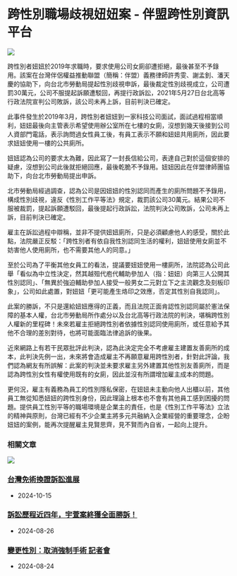 # 跨性別職場歧視妞妞案 - 伴盟跨性別資訊平台

![](https://assets.tapcpr.org/transgender/2021/12/截圖-2021-12-20-上午3.04.44-1024x801.png)

跨性別者妞妞於2019年求職時，要求使用公司女廁卻遭拒絕，最後甚至不予錄用。該案在台灣伴侶權益推動聯盟（簡稱：伴盟）義務律師許秀雯、謝孟釗、潘天慶的協助下，向台北市勞動局提起性別歧視申訴，最後裁定性別歧視成立，公司遭罰30萬元，公司不服提起訴願遭駁回，再提行政訴訟，2021年5月27日台北高等行政法院宣判公司敗訴，該公司未再上訴，目前判決已確定。

此事件發生於2019年3月，跨性別者妞妞到一家科技公司面試，面試過程相當順利，妞妞最後向主管表示希望使用辦公室所在七樓的女廁，沒想到幾天後接到公司人資部門電話，表示詢問過女性員工後，有員工表示不願和妞妞共用廁所，因此要求妞妞使用一樓的公共廁所。

妞妞認為公司的要求太為難，因此寫了一封長信給公司，表達自己對於這個安排的疑慮，沒想到公司此後就拒絕回應，最後乾脆不予錄用。妞妞因此在伴盟律師團協助下，向台北市勞動局提出申訴。

北市勞動局經過調查，認為公司是因妞妞的性別認同而產生的廁所問題不予錄用，構成性別歧視，違反《性別工作平等法》規定，裁罰該公司30萬元。結果公司不服被裁罰，提起訴願遭駁回，最後提起行政訴訟，法院判決公司敗訴，公司未再上訴，目前判決已確定。

雇主在訴訟過程中辯稱，並非不提供妞妞廁所，只是必須顧慮他人的感受，關於此點，法院嚴正反駁：「跨性別者有依自我性別認同生活的權利，妞妞使用女廁並不妨害他人使用廁所，也不需要其他人的同意。」

至於公司為了平衡其他女員工的看法，提議要妞妞使用一樓廁所，法院認為公司此舉「看似為中立性決定，然其越殂代庖代輔助參加人（指：妞妞）向第三人公開其性別認同」、「無異於強迫輔助參加人接受一般男女二元對立下之主流觀念及刻板印象」，公司如此處置，對妞妞「更可能產生烙印之效應，否定其性別自我認同」。

此案的勝訴，不只是還給妞妞應得的正義，而且法院正面肯認性別認同屬於憲法保障的基本人權，台北市勞動局所作處分以及台北高等行政法院的判決，堪稱跨性別人權新的里程碑！未來若雇主拒絕跨性別者依據性別認同使用廁所，或任意給予其他不合理的差別對待，也將可能面臨法律追訴的後果。

近來網路上有若干民眾批評此判決，認為此決定完全不考慮雇主建置友善廁所的成本，此判決先例一出，未來將會造成雇主不再願意雇用跨性別者，針對此評論，我們認為網友有所誤解：此案的判決並未要求雇主另外建置其他性別友善廁所，而是認為跨性別女性有權使用既有的女廁，因此並沒有所謂增加雇主成本的問題。

更何況，雇主有義務為員工的性別隱私保密，在妞妞未主動向他人出櫃以前，其他員工無從知悉妞妞的跨性別身份，因此理論上根本也不會有其他員工感到困擾的問題。提供員工性別平等的職場環境是企業主的責任，也是《性別工作平等法》立法的精神與原則，台灣已經有不少企業主將多元共融納入企業經營的重要理念，企盼妞妞的案例，能再次提醒雇主見賢思齊，見不賢而內自省，一起向上提升。

### 相關文章

![](https://transgender.tapcpr.org/wp-content/uploads/2024/10/讀讀想想系列1_04-05-300x300.jpg)

### [台灣免術換證訴訟進展](https://transgender.tapcpr.org/archives/8731)

- 2024-10-15

### [訴訟歷程近四年，宇萱案終獲全面勝訴！](https://transgender.tapcpr.org/archives/8228)

- 2024-08-26

### [變更性別：取消強制手術 記者會](https://transgender.tapcpr.org/archives/8117)

- 2024-08-24
<!-- tcd_original_link https://transgender.tapcpr.org/archives/1588 -->
